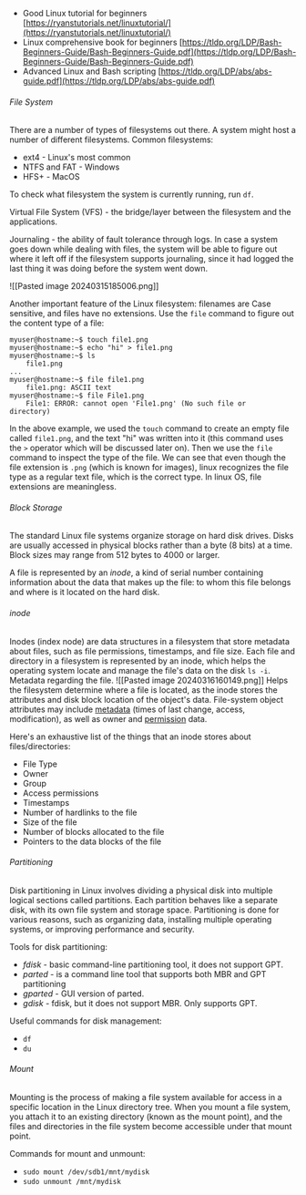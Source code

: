 - Good Linux tutorial for beginners [https://ryanstutorials.net/linuxtutorial/](https://ryanstutorials.net/linuxtutorial/)
- Linux comprehensive book for beginners [https://tldp.org/LDP/Bash-Beginners-Guide/Bash-Beginners-Guide.pdf](https://tldp.org/LDP/Bash-Beginners-Guide/Bash-Beginners-Guide.pdf)
- Advanced Linux and Bash scripting [https://tldp.org/LDP/abs/abs-guide.pdf](https://tldp.org/LDP/abs/abs-guide.pdf)

###### File System
There are a number of types of filesystems out there. A system might host a number of different filesystems.
Common filesystems:
- ext4 - Linux's most common
- NTFS and FAT - Windows
- HFS+ - MacOS

To check what filesystem the system is currently running, run `df`.

Virtual File System (VFS) - the bridge/layer between the filesystem and the applications.

Journaling - the ability of fault tolerance through logs. In case a system goes down while dealing with files, the system will be able to figure out where it left off if the filesystem supports journaling, since it had logged the last thing it was doing before the system went down. 

![[Pasted image 20240315185006.png]]

Another important feature of the Linux filesystem: filenames are Case sensitive, and files have no extensions. Use the `file` command to figure out the content type of a file:
```SHELL
myuser@hostname:~$ touch file1.png
myuser@hostname:~$ echo "hi" > file1.png
myuser@hostname:~$ ls
	file1.png
...
myuser@hostname:~$ file file1.png
	file1.png: ASCII text
myuser@hostname:~$ file File1.png
	File1: ERROR: cannot open 'File1.png' (No such file or     directory)
```

In the above example, we used the `touch` command to create an empty file called `file1.png`, and the text "hi" was written into it (this command uses the `>` operator which will be discussed later on). Then we use the `file` command to inspect the type of the file. We can see that even though the file extension is `.png` (which is known for images), linux recognizes the file type as a regular text file, which is the correct type. In linux OS, file extensions are meaningless.

###### Block Storage
The standard Linux file systems organize storage on hard disk drives. 
Disks are usually accessed in physical blocks rather than a byte (8 bits) at a time. Block sizes may range from 512 bytes to 4000 or larger.

A file is represented by an *inode*, a kind of serial number containing information about the data that makes up the file: to whom this file belongs and where is it located on the hard disk.

###### inode
Inodes (index node) are data structures in a filesystem that store metadata about files, such as file permissions, timestamps, and file size. 
Each file and directory in a filesystem is represented by an inode, which helps the operating system locate and manage the file's data on the disk `ls -i`. 
Metadata regarding the file. 
![[Pasted image 20240316160149.png]]
Helps the filesystem determine where a file is located, as the inode stores the attributes and disk block location of the object's data.
File-system object attributes may include [metadata](https://en.wikipedia.org/wiki/Metadata "Metadata") (times of last change, access, modification), as well as owner and [permission](https://en.wikipedia.org/wiki/File_system_permissions "File system permissions") data.

Here's an exhaustive list of the things that an inode stores about files/directories:
- File Type
- Owner
- Group
- Access permissions
- Timestamps
- Number of hardlinks to the file 
- Size of the file
- Number of blocks allocated to the file
- Pointers to the data blocks of the file

###### Partitioning
Disk partitioning in Linux involves dividing a physical disk into multiple logical sections called partitions. 
Each partition behaves like a separate disk, with its own file system and storage space.
Partitioning is done for various reasons, such as organizing data, installing multiple operating systems, or improving performance and security.

Tools for disk partitioning:
- *fdisk* - basic command-line partitioning tool, it does not support GPT.
- *parted* - is a command line tool that supports both MBR and GPT partitioning
- *gparted* - GUI version of parted.
- *gdisk* - fdisk, but it does not support MBR. Only supports GPT.

Useful commands for disk management:
- `df`
- `du`

###### Mount
Mounting is the process of making a file system available for access in a specific location in the Linux directory tree. 
When you mount a file system, you attach it to an existing directory (known as the mount point), and the files and directories in the file system become accessible under that mount point. 

Commands for mount and unmount:
- `sudo mount /dev/sdb1/mnt/mydisk`
- `sudo unmount /mnt/mydisk`

